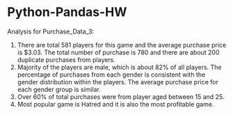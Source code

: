 # Python-Pandas-HW

Analysis for Purchase_Data_3:
1.	There are total 581 players for this game and the average purchase price is $3.03. The total number of purchase is 780 and there are about 200 duplicate purchases from players. 
2.	Majority of the players are male, which is about 82% of all players. The percentage of purchases from each gender is consistent with the gender distribution within the players. The average purchase price for each gender group is similar. 
3.	Over 60% of total purchases were from player aged between 15 and 25. 
4.	Most popular game is Hatred and it is also the most profitable game. 
